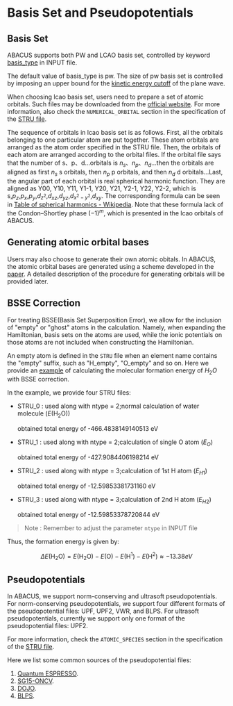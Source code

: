 # Basis Set and Pseudopotentials

## Basis Set

ABACUS supports both PW and LCAO basis set, controlled by keyword [basis_type](./input_files/input-main.md#basis_type) in INPUT file.

The default value of basis_type is pw. The size of pw basis set is controlled by imposing an upper bound for the [kinetic energy cutoff](./input_files/input-main.md#ecutwfc) of the plane wave.

When choosing lcao basis set, users need to prepare a set of atomic orbitals. Such files may be downloaded from the [official website](http://abacus.ustc.edu.cn/pseudo/list.htm). For more information, also check the `NUMERICAL_ORBITAL` section in the specification of the [STRU file](./input_files/stru.md).

The sequence of orbitals in lcao basis set is as follows. First, all the orbitals belonging to one particular atom are put together. These atom orbitals are arranged as the atom order specified in the STRU file. Then, the orbitals of each atom are arranged according to the orbital files. If the orbital file says that the number of s、p、d...orbitals is $n_s$、$n_p$、$n_d$...then the orbitals are aligned as first $n_s$ s orbitals, then $n_p$ p orbitals, and then $n_d$ d orbitals...Last, the angular part of each orbital is real spherical harmonic function. They are aligned as Y00, Y10, Y11, Y1-1, Y20, Y21, Y2-1, Y22, Y2-2, which is s,$p_z$,$p_x$,$p_y$,$d_{z^2}$,$d_{xz}$,$d_{yz}$,$d_{x^2-y^2}$,$d_{xy}$. The corresponding formula can be seen in [Table of spherical harmonics - Wikipedia](https://en.wikipedia.org/wiki/Table_of_spherical_harmonics#Real_spherical_harmonics). Note that these formula lack of the Condon–Shortley phase $(-1)^m$, which is presented in the lcao orbitals of ABACUS.

## Generating atomic orbital bases

Users may also choose to generate their own atomic obitals. In ABACUS, the atomic orbital bases are generated using a scheme developed in the [paper](https://iopscience.iop.org/article/10.1088/0953-8984/22/44/445501). A detailed description of the procedure for generating orbitals will be provided later.

## BSSE Correction

For treating BSSE(Basis Set Superposition Error), we allow for the inclusion of "empty" or "ghost" atoms in the calculation. Namely, when expanding the Hamiltonian, basis sets on the atoms are used, while the ionic potentials on those atoms are not included when constructing the Hamiltonian.

An empty atom is defined in the `STRU` file when an element name contains the "empty" suffix, such as "H_empty", "O_empty" and so on. Here we provide an [example](https://github.com/deepmodeling/abacus-develop/tree/develop/examples/bsse/water) of calculating the molecular formation energy of $H_2O$ with BSSE correction.

In the example, we provide four STRU files:

- STRU_0 : used along with ntype = 2;normal calculation of water molecule ($E(\text{H}_2\text{O})$)

  obtained total energy of -466.4838149140513 eV
- STRU_1 : used along with ntype = 2;calculation of single O atom ($E_O$)

  obtained total energy of -427.9084406198214 eV
- STRU_2 : used along with ntype = 3;calculation of 1st H atom ($E_{H1}$)

  obtained total energy of -12.59853381731160 eV
- STRU_3 : used along with ntype = 3;calculation of 2nd H atom ($E_{H2}$)

  obtained total energy of -12.59853378720844 eV

> Note : Remember to adjust the parameter `ntype` in INPUT file

Thus, the formation energy is given by:

$$
\Delta E(\text{H}_2\text{O}) = E(\text{H}_2\text{O}) - E(\text{O}) - E(\text{H}^1) - E(\text{H}^2) \approx -13.38 eV
$$

## Pseudopotentials

In ABACUS, we support norm-conserving and ultrasoft pseudopotentials. 
For norm-conserving pseudopotentials, we support four different formats of the pseudopotential files: UPF, UPF2, VWR, and BLPS. 
For ultrasoft pseudopotentials, currently we support only one format of the pseudopotential files: UPF2.

For more information, check the `ATOMIC_SPECIES` section in the specification of the [STRU file](./input_files/stru.md).

Here we list some common sources of the pseudopotential files:

1. [Quantum ESPRESSO](http://www.quantum-espresso.org/pseudopotentials/).
2. [SG15-ONCV](http://quantum-simulation.org/potentials/sg15_oncv/upf/).
3. [DOJO](http://www.pseudo-dojo.org/).
4. [BLPS](https://github.com/PrincetonUniversity/BLPSLibrary).

